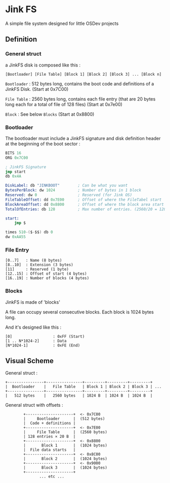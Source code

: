 # Jink FS
A simple file system designed for little OSDev projects

## Definition
### General struct

a JinkFS disk is composed like this : 

```
[Bootloader] [File Table] [Block 1] [Block 2] [Block 3] ... [Block n]
```
`Bootloader` : 512 bytes long, contains the boot code and definitions of a JinkFS Disk. (Start at 0x7C00)

`File Table` : 2560 bytes long, contains each file entry (that are 20 bytes long each for a total of file of 128 files) (Start at 0x7e00)

`Block` : See below `Blocks` (Start at 0x8800)

### Bootloader

The bootloader must include a JinkFS signature and disk definition header at the beginning of the boot sector : 

```s
BITS 16
ORG 0x7C00

; JinkFS Signature
jmp start
db 0x4A

DiskLabel: db "JINKBOOT"        ; Can be what you want
BytesPerBlock: dw 1024          ; Number of bytes in 1 block
Reserved: dw 0                  ; Reserved (for Jink OS)
FileTableOffset: dd 0x7E00      ; Offset of where the FileTabel start
BlockAreaOffset: dd 0x8800      ; Offset of where the block area start
TotalOfEntries: db 128          ; Max number of entries. (2560/20 = 128)

start:
    jmp $

times 510-($-$$) db 0
dw 0xAA55
```

### File Entry
```
[0..7]   : Name (8 bytes)
[8..10]  : Extension (3 bytes)
[11]     : Reserved (1 byte)
[12..15] : Offset of start (4 bytes)
[16..19] : Number of blocks (4 bytes)
```

### Blocks
JinkFS is made of 'blocks'

A file can occupy several consecutive blocks. Each block is 1024 bytes long.

And it's designed like this : 

```
[0]                  : 0xFF (Start)
[1 .. N*1024-2]      : Data
[N*1024-1]           : 0xFE (End)
```

## Visual Scheme

General struct : 
```
+----------------+----------------+---------+---------+---------+
|  Bootloader    |   File Table   | Block 1 | Block 2 | Block 3 | ...
+----------------+----------------+---------+---------+---------+
|   512 bytes    |   2560 bytes   | 1024 B  | 1024 B  | 1024 B  |

```

General struct with offsets :
```
        +---------------------+  <- 0x7C00
        |     Bootloader      |  (512 bytes)
        |  Code + definitions |
        +---------------------+  <- 0x7E00
        |     File Table      |  (2560 bytes)
        | 128 entries × 20 B  |
        +---------------------+  <- 0x8800
        |       Block 1       |  (1024 bytes)
        |  File data starts   |
        +---------------------+  <- 0x8C00
        |       Block 2       |  (1024 bytes)
        +---------------------+  <- 0x9000
        |       Block 3       |  (1024 bytes)
        +---------------------+
               ... etc ...

```
